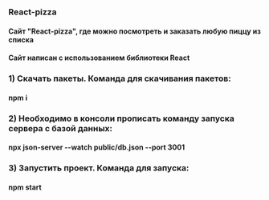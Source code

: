 ### React-pizza
#### Сайт "React-pizza", где можно посмотреть и заказать любую пиццу из списка
#### Сайт написан с использованием библиотеки React

### 1) Cкачать пакеты. Команда для скачивания пакетов:
#### npm i

### 2) Необходимо в консоли прописать команду запуска сервера с базой данных:
#### npx json-server --watch public/db.json --port 3001

### 3) Запустить проект. Команда для запуска:
#### npm start
